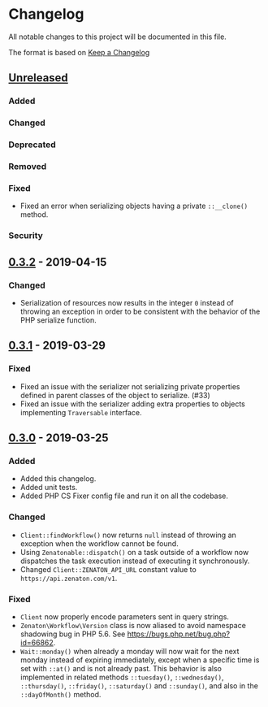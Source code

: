 # Changelog

All notable changes to this project will be documented in this file.

The format is based on [Keep a Changelog](http://keepachangelog.com/en/1.0.0/)

## [Unreleased]

### Added

### Changed

### Deprecated

### Removed

### Fixed

* Fixed an error when serializing objects having a private `::__clone()` method.

### Security

## [0.3.2] - 2019-04-15

### Changed

* Serialization of resources now results in the integer `0` instead of throwing
  an exception in order to be consistent with the behavior of the PHP serialize
  function.

## [0.3.1] - 2019-03-29

### Fixed

* Fixed an issue with the serializer not serializing private properties defined in parent classes of the object to serialize. (#33)
* Fixed an issue with the serializer adding extra properties to objects implementing `Traversable` interface. 

## [0.3.0] - 2019-03-25

### Added

* Added this changelog.
* Added unit tests.
* Added PHP CS Fixer config file and run it on all the codebase.

### Changed

* `Client::findWorkflow()` now returns `null` instead of throwing an exception when the workflow cannot be found.
* Using `Zenatonable::dispatch()` on a task outside of a workflow now dispatches the task execution instead of executing it synchronously.
* Changed `Client::ZENATON_API_URL` constant value to `https://api.zenaton.com/v1`.

### Fixed

* `Client` now properly encode parameters sent in query strings.
* `Zenaton\Workflow\Version` class is now aliased to avoid namespace shadowing bug in PHP 5.6. See <https://bugs.php.net/bug.php?id=66862>.
* `Wait::monday()` when already a monday will now wait for the next monday instead of expiring immediately, except when
  a specific time is set with `::at()` and is not already past. This behavior is also implemented in related methods
  `::tuesday()`, `::wednesday()`, `::thursday()`, `::friday()`, `::saturday()` and `::sunday()`, and also in the
  `::dayOfMonth()` method.

[Unreleased]: https://github.com/zenaton/zenaton-php/compare/0.3.2...HEAD
[0.3.2]: https://github.com/zenaton/zenaton-php/compare/0.3.1...0.3.2
[0.3.1]: https://github.com/zenaton/zenaton-php/compare/0.3.0...0.3.1
[0.3.0]: https://github.com/zenaton/zenaton-php/compare/0.2.4...0.3.0
